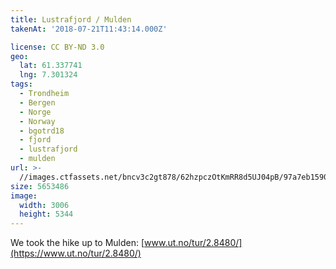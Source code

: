 ```yaml
---
title: Lustrafjord / Mulden
takenAt: '2018-07-21T11:43:14.000Z'

license: CC BY-ND 3.0
geo:
  lat: 61.337741
  lng: 7.301324
tags:
  - Trondheim
  - Bergen
  - Norge
  - Norway
  - bgotrd18
  - fjord
  - lustrafjord
  - mulden
url: >-
  //images.ctfassets.net/bncv3c2gt878/62hzpczOtKmRR8d5UJ04pB/97a7eb1590fd88a1bd200c943a1a9167/lustrafjord--mulden_42051160660_o
size: 5653486
image:
  width: 3006
  height: 5344
---
```


We took the hike up to Mulden: [www.ut.no/tur/2.8480/](https://www.ut.no/tur/2.8480/)
